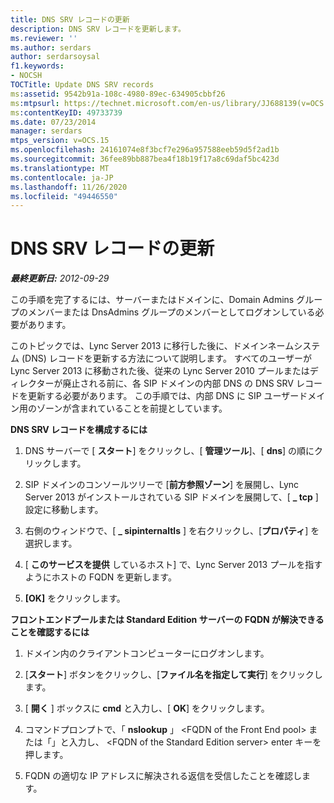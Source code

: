 ```yaml
---
title: DNS SRV レコードの更新
description: DNS SRV レコードを更新します。
ms.reviewer: ''
ms.author: serdars
author: serdarsoysal
f1.keywords:
- NOCSH
TOCTitle: Update DNS SRV records
ms:assetid: 9542b91a-108c-4980-89ec-634905cbbf26
ms:mtpsurl: https://technet.microsoft.com/en-us/library/JJ688139(v=OCS.15)
ms:contentKeyID: 49733739
ms.date: 07/23/2014
manager: serdars
mtps_version: v=OCS.15
ms.openlocfilehash: 24161074e8f3bcf7e296a957588eeb59d5f2ad1b
ms.sourcegitcommit: 36fee89bb887bea4f18b19f17a8c69daf5bc423d
ms.translationtype: MT
ms.contentlocale: ja-JP
ms.lasthandoff: 11/26/2020
ms.locfileid: "49446550"
---
```

# <a name="update-dns-srv-records"></a>DNS SRV レコードの更新

<div data-xmlns="http://www.w3.org/1999/xhtml">

<div class="topic" data-xmlns="http://www.w3.org/1999/xhtml" data-msxsl="urn:schemas-microsoft-com:xslt" data-cs="https://msdn.microsoft.com/">

<div data-asp="https://msdn2.microsoft.com/asp">



</div>

<div id="mainSection">

<div id="mainBody">

<span> </span>

_**最終更新日:** 2012-09-29_

この手順を完了するには、サーバーまたはドメインに、Domain Admins グループのメンバーまたは DnsAdmins グループのメンバーとしてログオンしている必要があります。

このトピックでは、Lync Server 2013 に移行した後に、ドメインネームシステム (DNS) レコードを更新する方法について説明します。 すべてのユーザーが Lync Server 2013 に移動された後、従来の Lync Server 2010 プールまたはディレクターが廃止される前に、各 SIP ドメインの内部 DNS の DNS SRV レコードを更新する必要があります。 この手順では、内部 DNS に SIP ユーザードメイン用のゾーンが含まれていることを前提としています。

**DNS SRV レコードを構成するには**

1.  DNS サーバーで [ **スタート**] をクリックし、[ **管理ツール**]、[ **dns**] の順にクリックします。

2.  SIP ドメインのコンソールツリーで [**前方参照ゾーン**] を展開し、Lync Server 2013 がインストールされている SIP ドメインを展開して、[ **\_ tcp** ] 設定に移動します。

3.  右側のウィンドウで、[ **\_ sipinternaltls** ] を右クリックし、[**プロパティ**] を選択します。

4.  [ **このサービスを提供** しているホスト] で、Lync Server 2013 プールを指すようにホストの FQDN を更新します。

5.  **[OK]** をクリックします。

**フロントエンドプールまたは Standard Edition サーバーの FQDN が解決できることを確認するには**

1.  ドメイン内のクライアントコンピューターにログオンします。

2.  [**スタート**] ボタンをクリックし、[**ファイル名を指定して実行**] をクリックします。

3.  [ **開く** ] ボックスに **cmd** と入力し、[ **OK**] をクリックします。

4.  コマンドプロンプトで、「 **nslookup** 」 \<FQDN of the Front End pool\> または「」と入力し、 \<FQDN of the Standard Edition server\> enter キーを押します。

5.  FQDN の適切な IP アドレスに解決される返信を受信したことを確認します。

</div>

<span> </span>

</div>

</div>

</div>

